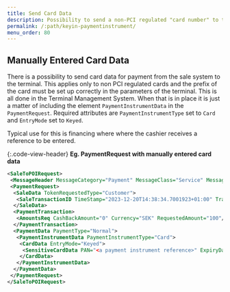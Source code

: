 ```yaml
---
title: Send Card Data
description: Possibility to send a non-PCI regulated "card number" to the terminal
permalink: /:path/keyin-paymentinstrument/
menu_order: 80
---
```

## Manually Entered Card Data

There is a possibility to send card data for payment from the sale system to the terminal. This applies only to non PCI regulated cards and the prefix of the card must be set up correctly in the parameters of the terminal. This is all done in the Terminal Management System. When that is in place it is just a matter of including the element `PaymentInstrumentData` in the `PaymentRequest`. Required attributes are `PaymentInstrumentType` set to `Card` and `EntryMode` set to `Keyed`.

Typical use for this is financing where where the cashier receives a reference to be entered.

{:.code-view-header}
**Eg. PaymentRequest with manually entered card data**

```xml
<SaleToPOIRequest>
 <MessageHeader MessageCategory="Payment" MessageClass="Service" MessageType="Request" POIID="A-POIID" ProtocolVersion="3.1" SaleID="ECR1" ServiceID="2656977967"/>
 <PaymentRequest>
  <SaleData TokenRequestedType="Customer">
   <SaleTransactionID TimeStamp="2023-12-20T14:38:34.7001923+01:00" TransactionID="2656977968"/>
  </SaleData>
  <PaymentTransaction>
   <AmountsReq CashBackAmount="0" Currency="SEK" RequestedAmount="100"/>
  </PaymentTransaction>
  <PaymentData PaymentType="Normal">
   <PaymentInstrumentData PaymentInstrumentType="Card">
    <CardData EntryMode="Keyed">
     <SensitiveCardData PAN="<a payment instrument reference>" ExpiryDate="2401"/>
    </CardData>
   </PaymentInstrumentData>
  </PaymentData>
 </PaymentRequest>
</SaleToPOIRequest>
```
